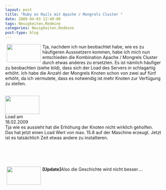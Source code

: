 ```yaml
---
layout: post
title: "Ruby on Rails mit Apache / Mongrels Cluster "
date: 2009-04-03 12:49:00
tags: Neuigkeiten,Redmine
categories: Neuigkeiten,Redmine
post-type: blog
---
```

<a class='serendipity_image_link' href='/uploads/load.png'><img width='110' height='59' style="float: left; border: 0px; padding-left: 5px; padding-right: 5px;" src="/uploads/load.serendipityThumb.png" alt="" /></a>Tja, nachdem ich nun beobachtet habe, wie es zu häufigeren Ausssetzern kommen, habe ich mich nun entschieden die Kombination Apache / Mongrels Cluster durch etwas anderes zu ersetzten. Es ist nämlich häufiger zu beobachten (siehe bild), dass sich der Load des Servers in schlagartig erhöht. Ich habe die Anzahl der Mongrels Knoten schon von zwei auf fünf erhöht, da ich vermutete, dass es notwendig ist  mehr Knoten zur Verfügung zu stellen.<br/>
<br/>
<div class="serendipity_imageComment_left" style="width: 110px"><div class="serendipity_imageComment_img"><a class='serendipity_image_link' href='/uploads/load20090218.png'><img width='110' height='59'  src="/uploads/load20090218.serendipityThumb.png" alt="" /></a></div><div class="serendipity_imageComment_txt">Load am 18.02.2009</div></div>Tja wie es aussieht hat die Erhöhung der Knoten nicht wirklich geholfen. Das hat jetzt einen Load Wert von max. 15.8 auf der Maschine erzeugt.
Jetzt ist es tatsächlich Zeit etwas andere zu installieren.
<br/>
<br/>
<br/><br/><br/><br/>
<a class='serendipity_image_link' href='/uploads/redmine-load-20090403.png'><img width='110' height='59' style="float: left; border: 0px; padding-left: 5px; padding-right: 5px;" src="/uploads/redmine-load-20090403.serendipityThumb.png" alt="" /></a><strong>[Update]</strong>Also die Geschichte wird nicht besser....
